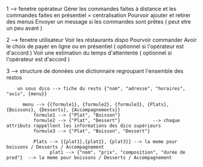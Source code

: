 

1 --> fenetre opérateur 
  Gérer les commandes faites à distance et les commandes faites en présentiel = centralisation 
  Pourvoir ajouter et retirer des menus 
  Envoyer un message si les commandes sont prêtes ( peut etre un peu avant ) 

2 --> fenetre utilisateur 
  Voir les réstaurants dispo
  Pourvoir commander 
  Avoir le choix de payer en ligne ou en présentiel ( optionnel si l'opérateur est d'accord ) 
  Voir une estimation du temps d'attentente ( optionnel si l'opérateur est d'accord ) 
  
  
3 --> structure de données
    une dictionnaire regroupant l'ensemble des restos

        un sous dico --> fiche du resto {"nom", "adresse", "horaires", "avis", {menu}}

          menu --> {{formule1}, {formule2}, {formule3}, {Plats}, {Boissons}, {Desserts}, {Accompagnements}}
              formule1 --> {"Plat", "Boisson"}
              formule2 --> {"Plat", "Dessert"}            --> chaque attributs rappellent les informations des dico supérieurs 
              formule3 --> {"Plat", "Boisson", "Dessert"}

              Plats --> {{plat1},{plat2}, {plat3}} --> la meme pour boissons / Desserts / Accompagnement
                    plat1 --> {"nom", "prix", "composition", "durée de prod"}  --> la meme pour boissons / Desserts / Accompagnement

